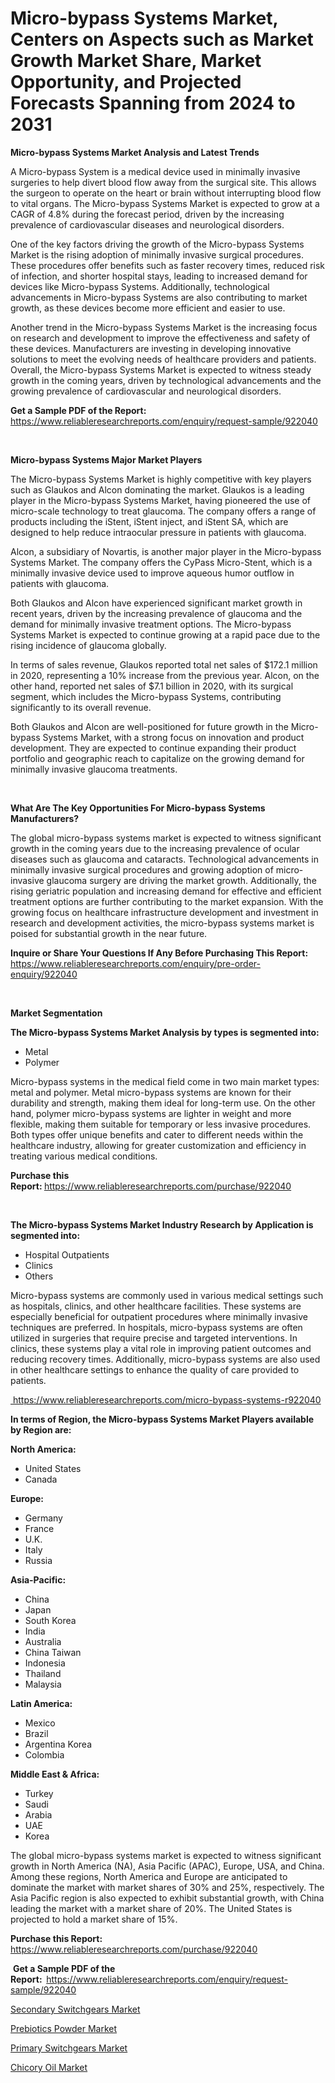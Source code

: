 <p><h1>Micro-bypass Systems Market, Centers on Aspects such as Market Growth Market Share, Market Opportunity, and Projected Forecasts Spanning from 2024 to 2031</h1></p><p><strong>Micro-bypass Systems Market Analysis and Latest Trends</strong></p>
<p><p>A Micro-bypass System is a medical device used in minimally invasive surgeries to help divert blood flow away from the surgical site. This allows the surgeon to operate on the heart or brain without interrupting blood flow to vital organs. The Micro-bypass Systems Market is expected to grow at a CAGR of 4.8% during the forecast period, driven by the increasing prevalence of cardiovascular diseases and neurological disorders. </p><p>One of the key factors driving the growth of the Micro-bypass Systems Market is the rising adoption of minimally invasive surgical procedures. These procedures offer benefits such as faster recovery times, reduced risk of infection, and shorter hospital stays, leading to increased demand for devices like Micro-bypass Systems. Additionally, technological advancements in Micro-bypass Systems are also contributing to market growth, as these devices become more efficient and easier to use.</p><p>Another trend in the Micro-bypass Systems Market is the increasing focus on research and development to improve the effectiveness and safety of these devices. Manufacturers are investing in developing innovative solutions to meet the evolving needs of healthcare providers and patients. Overall, the Micro-bypass Systems Market is expected to witness steady growth in the coming years, driven by technological advancements and the growing prevalence of cardiovascular and neurological disorders.</p></p>
<p><strong>Get a Sample PDF of the Report:&nbsp;</strong> <a href="https://www.reliableresearchreports.com/enquiry/request-sample/922040">https://www.reliableresearchreports.com/enquiry/request-sample/922040</a></p>
<p>&nbsp;</p>
<p><strong>Micro-bypass Systems Major Market Players</strong></p>
<p><p>The Micro-bypass Systems Market is highly competitive with key players such as Glaukos and Alcon dominating the market. Glaukos is a leading player in the Micro-bypass Systems Market, having pioneered the use of micro-scale technology to treat glaucoma. The company offers a range of products including the iStent, iStent inject, and iStent SA, which are designed to help reduce intraocular pressure in patients with glaucoma.</p><p>Alcon, a subsidiary of Novartis, is another major player in the Micro-bypass Systems Market. The company offers the CyPass Micro-Stent, which is a minimally invasive device used to improve aqueous humor outflow in patients with glaucoma.</p><p>Both Glaukos and Alcon have experienced significant market growth in recent years, driven by the increasing prevalence of glaucoma and the demand for minimally invasive treatment options. The Micro-bypass Systems Market is expected to continue growing at a rapid pace due to the rising incidence of glaucoma globally.</p><p>In terms of sales revenue, Glaukos reported total net sales of $172.1 million in 2020, representing a 10% increase from the previous year. Alcon, on the other hand, reported net sales of $7.1 billion in 2020, with its surgical segment, which includes the Micro-bypass Systems, contributing significantly to its overall revenue.</p><p>Both Glaukos and Alcon are well-positioned for future growth in the Micro-bypass Systems Market, with a strong focus on innovation and product development. They are expected to continue expanding their product portfolio and geographic reach to capitalize on the growing demand for minimally invasive glaucoma treatments.</p></p>
<p>&nbsp;</p>
<p><strong>What Are The Key Opportunities For Micro-bypass Systems Manufacturers?</strong></p>
<p><p>The global micro-bypass systems market is expected to witness significant growth in the coming years due to the increasing prevalence of ocular diseases such as glaucoma and cataracts. Technological advancements in minimally invasive surgical procedures and growing adoption of micro-invasive glaucoma surgery are driving the market growth. Additionally, the rising geriatric population and increasing demand for effective and efficient treatment options are further contributing to the market expansion. With the growing focus on healthcare infrastructure development and investment in research and development activities, the micro-bypass systems market is poised for substantial growth in the near future.</p></p>
<p><strong>Inquire or Share Your Questions If Any Before Purchasing This Report:</strong> <a href="https://www.reliableresearchreports.com/enquiry/pre-order-enquiry/922040">https://www.reliableresearchreports.com/enquiry/pre-order-enquiry/922040</a></p>
<p>&nbsp;</p>
<p><strong>Market Segmentation</strong></p>
<p><strong>The Micro-bypass Systems Market Analysis by types is segmented into:</strong></p>
<p><ul><li>Metal</li><li>Polymer</li></ul></p>
<p><p>Micro-bypass systems in the medical field come in two main market types: metal and polymer. Metal micro-bypass systems are known for their durability and strength, making them ideal for long-term use. On the other hand, polymer micro-bypass systems are lighter in weight and more flexible, making them suitable for temporary or less invasive procedures. Both types offer unique benefits and cater to different needs within the healthcare industry, allowing for greater customization and efficiency in treating various medical conditions.</p></p>
<p><strong>Purchase this Report:&nbsp;</strong><a href="https://www.reliableresearchreports.com/purchase/922040">https://www.reliableresearchreports.com/purchase/922040</a></p>
<p>&nbsp;</p>
<p><strong>The Micro-bypass Systems Market Industry Research by Application is segmented into:</strong></p>
<p><ul><li>Hospital Outpatients</li><li>Clinics</li><li>Others</li></ul></p>
<p><p>Micro-bypass systems are commonly used in various medical settings such as hospitals, clinics, and other healthcare facilities. These systems are especially beneficial for outpatient procedures where minimally invasive techniques are preferred. In hospitals, micro-bypass systems are often utilized in surgeries that require precise and targeted interventions. In clinics, these systems play a vital role in improving patient outcomes and reducing recovery times. Additionally, micro-bypass systems are also used in other healthcare settings to enhance the quality of care provided to patients.</p></p>
<p><a href="https://www.reliableresearchreports.com/micro-bypass-systems-r922040">&nbsp;https://www.reliableresearchreports.com/micro-bypass-systems-r922040</a></p>
<p><strong>In terms of Region, the Micro-bypass Systems Market Players available by Region are:</strong></p>
<p>
    <p> <strong> North America: </strong>
        <ul>
            <li>United States</li>
            <li>Canada</li>
        </ul>
        </p> 
    <p> <strong> Europe: </strong>
        <ul>
            <li>Germany</li>
            <li>France</li>
            <li>U.K.</li>
            <li>Italy</li>
            <li>Russia</li>
        </ul>
        </p> 
    <p> <strong> Asia-Pacific: </strong>
        <ul>
            <li>China</li>
            <li>Japan</li>
            <li>South Korea</li>
            <li>India</li>
            <li>Australia</li>
            <li>China Taiwan</li>
            <li>Indonesia</li>
            <li>Thailand</li>
            <li>Malaysia</li>
        </ul>
        </p> 
    <p> <strong> Latin America: </strong>
        <ul>
            <li>Mexico</li>
            <li>Brazil</li>
            <li>Argentina Korea</li>
            <li>Colombia</li>
        </ul>
        </p> 
    <p> <strong> Middle East & Africa: </strong>
        <ul>
            <li>Turkey</li>
            <li>Saudi</li>
            <li>Arabia</li>
            <li>UAE</li>
            <li>Korea</li>
        </ul>
    </p>
    </p>
<p><p>The global micro-bypass systems market is expected to witness significant growth in North America (NA), Asia Pacific (APAC), Europe, USA, and China. Among these regions, North America and Europe are anticipated to dominate the market with market shares of 30% and 25%, respectively. The Asia Pacific region is also expected to exhibit substantial growth, with China leading the market with a market share of 20%. The United States is projected to hold a market share of 15%.</p></p>
<p><strong>Purchase this Report: </strong><a href="https://www.reliableresearchreports.com/purchase/922040">https://www.reliableresearchreports.com/purchase/922040</a></p>
<p>&nbsp;<strong>Get a Sample PDF of the Report:&nbsp;&nbsp;</strong><a href="https://www.reliableresearchreports.com/enquiry/request-sample/922040">https://www.reliableresearchreports.com/enquiry/request-sample/922040</a></p>
<p><strong></strong></p>
<p><p><a href="https://github.com/dringals/Market-Research-Report-List-5/blob/main/secondary-switchgears-market.md">Secondary Switchgears Market</a></p><p><a href="https://www.linkedin.com/pulse/global-prebiotics-powder-market-status-2024-2031-forecast-sq77f">Prebiotics Powder Market</a></p><p><a href="https://github.com/lbird53714/Market-Research-Report-List-5/blob/main/primary-switchgears-market.md">Primary Switchgears Market</a></p><p><a href="https://www.linkedin.com/pulse/exploring-chicory-oil-market-dynamics-global-trends-future-growth-1rc9f">Chicory Oil Market</a></p></p>